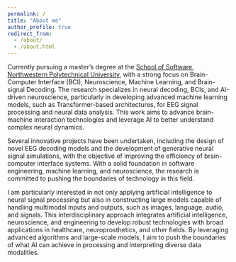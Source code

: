 ```yaml
---
permalink: /
title: "About me"
author_profile: true
redirect_from: 
  - /about/
  - /about.html
---
```


Currently pursuing a master’s degree at the [School of Software](https://ruanjian.nwpu.edu.cn/), [Northwestern Polytechnical University]((https://en.nwpu.edu.cn/)), with a strong focus on Brain-Computer Interface (BCI), Neuroscience, Machine Learning, and Brain-signal Decoding. The research specializes in neural decoding, BCIs, and AI-driven neuroscience, particularly in developing advanced machine learning models, such as Transformer-based architectures, for EEG signal processing and neural data analysis. This work aims to advance brain-machine interaction technologies and leverage AI to better understand complex neural dynamics.

Several innovative projects have been undertaken, including the design of novel EEG decoding models and the development of generative neural signal simulations, with the objective of improving the efficiency of brain-computer interface systems. With a solid foundation in software engineering, machine learning, and neuroscience, the research is committed to pushing the boundaries of technology in this field.

I am particularly interested in not only applying artificial intelligence to neural signal processing but also in constructing large models capable of handling multimodal inputs and outputs, such as images, language, audio, and signals. This interdisciplinary approach integrates artificial intelligence, neuroscience, and engineering to develop robust technologies with broad applications in healthcare, neuroprosthetics, and other fields. By leveraging advanced algorithms and large-scale models, I aim to push the boundaries of what AI can achieve in processing and interpreting diverse data modalities.
